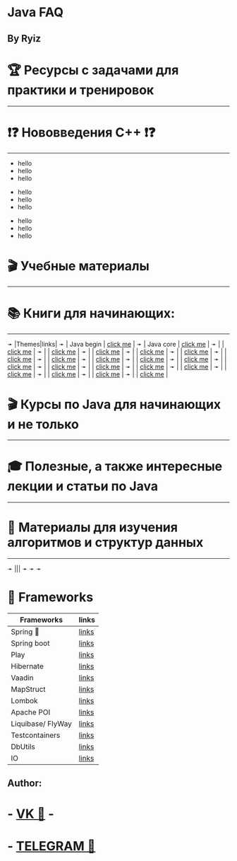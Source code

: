 # Java FAQ
## By Ryiz

# 🏆 Ресурсы с задачами для практики и тренировок
____________________________________________________________________________________________________



# ❗❓ Нововведения С++ ❗❓
____________________________________________________________________________________________________
- hello
- hello
- hello

+ hello
+ hello
+ hello

* hello
* hello
* hello

# 🎬 Учебные материалы
____________________________________________________________________________________________________






# 📚 Книги для начинающих:
____________________________________________________________________________________________________

➛ |Themes|links|
➛ | Java begin | [click me]() |
➛ | Java core | [click me]() |
➛ |  | [click me]() |
➛ |  | [click me]() |
➛ |  | [click me]() |
➛ |  | [click me]() |
➛ |  | [click me]() |
➛ |  | [click me]() |
➛ |  | [click me]() |
➛ |  | [click me]() |
➛ |  | [click me]() |
➛ |  | [click me]() |
➛ |  | [click me]() |
➛ |  | [click me]() |
➛ |  | [click me]() |
➛ |  | [click me]() |
➛ |  | [click me]() |
➛ |  | [click me]() |
➛ |  | [click me]() |
➛ |  | [click me]() |
➛ |  | [click me]() |




# 🎬 Курсы по Java для начинающих и не только
____________________________________________________________________________________________________


# 🎓 Полезные, а также интересные лекции и статьи по Java
____________________________________________________________________________________________________


# 💭 Материалы для изучения алгоритмов и структур данных
____________________________________________________________________________________________________
➛ |||
➛
➛
➛

# 🔱 Frameworks
| Frameworks | links |
|----|----|
| Spring 🍃 | [links](https://spring.io/) |
| Spring boot | [links]() |
| Play | [links]() |
| Hibernate | [links]() |
| Vaadin | [links]() |
| MapStruct | [links]() |
| Lombok | [links]() |
| Apache POI | [links]() |
| Liquibase/ FlyWay | [links]() |
| Testcontainers | [links]() |
| DbUtils | [links]() |
| IO | [links]() |

## Author:
# - [VK 🍉](https://vk.com/id663081948) - 
# - [TELEGRAM 🍇](https://t.me/RyizJVAml) 
